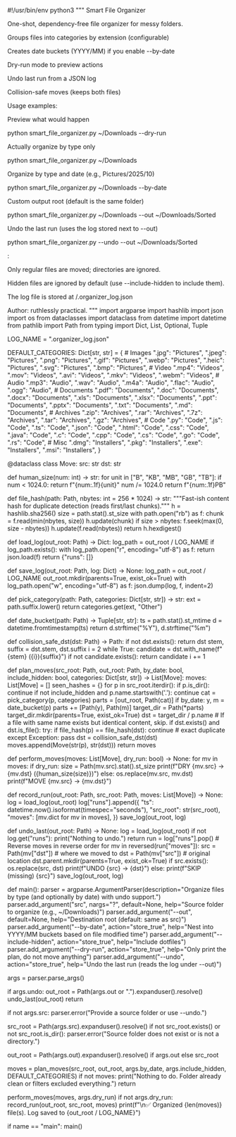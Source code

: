 #!/usr/bin/env python3 """ Smart File Organizer

One-shot, dependency-free file organizer for messy folders.

Groups files into categories by extension (configurable)

Creates date buckets (YYYY/MM) if you enable --by-date

Dry-run mode to preview actions

Undo last run from a JSON log

Collision-safe moves (keeps both files)


Usage examples:

Preview what would happen

python smart_file_organizer.py ~/Downloads --dry-run

Actually organize by type only

python smart_file_organizer.py ~/Downloads

Organize by type and date (e.g., Pictures/2025/10)

python smart_file_organizer.py ~/Downloads --by-date

Custom output root (default is the same folder)

python smart_file_organizer.py ~/Downloads --out ~/Downloads/Sorted

Undo the last run (uses the log stored next to --out)

python smart_file_organizer.py --undo --out ~/Downloads/Sorted

:

Only regular files are moved; directories are ignored.

Hidden files are ignored by default (use --include-hidden to include them).

The log file is stored at <out>/.organizer_log.json


Author: ruthlessly practical. """ import argparse import hashlib import json import os from dataclasses import dataclass from datetime import datetime from pathlib import Path from typing import Dict, List, Optional, Tuple

LOG_NAME = ".organizer_log.json"

DEFAULT_CATEGORIES: Dict[str, str] = { # Images ".jpg": "Pictures", ".jpeg": "Pictures", ".png": "Pictures", ".gif": "Pictures", ".webp": "Pictures", ".heic": "Pictures", ".svg": "Pictures", ".bmp": "Pictures", # Video ".mp4": "Videos", ".mov": "Videos", ".avi": "Videos", ".mkv": "Videos", ".webm": "Videos", # Audio ".mp3": "Audio", ".wav": "Audio", ".m4a": "Audio", ".flac": "Audio", ".ogg": "Audio", # Documents ".pdf": "Documents", ".doc": "Documents", ".docx": "Documents", ".xls": "Documents", ".xlsx": "Documents", ".ppt": "Documents", ".pptx": "Documents", ".txt": "Documents", ".md": "Documents", # Archives ".zip": "Archives", ".rar": "Archives", ".7z": "Archives", ".tar": "Archives", ".gz": "Archives", # Code ".py": "Code", ".js": "Code", ".ts": "Code", ".json": "Code", ".html": "Code", ".css": "Code", ".java": "Code", ".c": "Code", ".cpp": "Code", ".cs": "Code", ".go": "Code", ".rs": "Code", # Misc ".dmg": "Installers", ".pkg": "Installers", ".exe": "Installers", ".msi": "Installers", }

@dataclass class Move: src: str dst: str

def human_size(num: int) -> str: for unit in ["B", "KB", "MB", "GB", "TB"]: if num < 1024.0: return f"{num:.1f}{unit}" num /= 1024.0 return f"{num:.1f}PB"

def file_hash(path: Path, nbytes: int = 256 * 1024) -> str: """Fast-ish content hash for duplicate detection (reads first/last chunks).""" h = hashlib.sha256() size = path.stat().st_size with path.open("rb") as f: chunk = f.read(min(nbytes, size)) h.update(chunk) if size > nbytes: f.seek(max(0, size - nbytes)) h.update(f.read(nbytes)) return h.hexdigest()

def load_log(out_root: Path) -> Dict: log_path = out_root / LOG_NAME if log_path.exists(): with log_path.open("r", encoding="utf-8") as f: return json.load(f) return {"runs": []}

def save_log(out_root: Path, log: Dict) -> None: log_path = out_root / LOG_NAME out_root.mkdir(parents=True, exist_ok=True) with log_path.open("w", encoding="utf-8") as f: json.dump(log, f, indent=2)

def pick_category(path: Path, categories: Dict[str, str]) -> str: ext = path.suffix.lower() return categories.get(ext, "Other")

def date_bucket(path: Path) -> Tuple[str, str]: ts = path.stat().st_mtime d = datetime.fromtimestamp(ts) return d.strftime("%Y"), d.strftime("%m")

def collision_safe_dst(dst: Path) -> Path: if not dst.exists(): return dst stem, suffix = dst.stem, dst.suffix i = 2 while True: candidate = dst.with_name(f"{stem} ({i}){suffix}") if not candidate.exists(): return candidate i += 1

def plan_moves(src_root: Path, out_root: Path, by_date: bool, include_hidden: bool, categories: Dict[str, str]) -> List[Move]: moves: List[Move] = [] seen_hashes = {} for p in src_root.iterdir(): if p.is_dir(): continue if not include_hidden and p.name.startswith('.'): continue cat = pick_category(p, categories) parts = [out_root, Path(cat)] if by_date: y, m = date_bucket(p) parts += [Path(y), Path(m)] target_dir = Path(*parts) target_dir.mkdir(parents=True, exist_ok=True) dst = target_dir / p.name # If a file with same name exists but identical content, skip. if dst.exists() and dst.is_file(): try: if file_hash(p) == file_hash(dst): continue  # exact duplicate except Exception: pass dst = collision_safe_dst(dst) moves.append(Move(str(p), str(dst))) return moves

def perform_moves(moves: List[Move], dry_run: bool) -> None: for mv in moves: if dry_run: size = Path(mv.src).stat().st_size print(f"DRY  {mv.src}  ->  {mv.dst}  ({human_size(size)})") else: os.replace(mv.src, mv.dst) print(f"MOVE {mv.src}  ->  {mv.dst}")

def record_run(out_root: Path, src_root: Path, moves: List[Move]) -> None: log = load_log(out_root) log["runs"].append({ "ts": datetime.now().isoformat(timespec="seconds"), "src_root": str(src_root), "moves": [mv.dict for mv in moves], }) save_log(out_root, log)

def undo_last(out_root: Path) -> None: log = load_log(out_root) if not log.get("runs"): print("Nothing to undo.") return run = log["runs"].pop() # Reverse moves in reverse order for mv in reversed(run["moves"]): src = Path(mv["dst"])  # where we moved to dst = Path(mv["src"])  # original location dst.parent.mkdir(parents=True, exist_ok=True) if src.exists(): os.replace(src, dst) print(f"UNDO {src} -> {dst}") else: print(f"SKIP (missing) {src}") save_log(out_root, log)

def main(): parser = argparse.ArgumentParser(description="Organize files by type (and optionally by date) with undo support.") parser.add_argument("src", nargs="?", default=None, help="Source folder to organize (e.g., ~/Downloads)") parser.add_argument("--out", default=None, help="Destination root (default: same as src)") parser.add_argument("--by-date", action="store_true", help="Nest into YYYY/MM buckets based on file modified time") parser.add_argument("--include-hidden", action="store_true", help="Include dotfiles") parser.add_argument("--dry-run", action="store_true", help="Only print the plan, do not move anything") parser.add_argument("--undo", action="store_true", help="Undo the last run (reads the log under --out)")

args = parser.parse_args()

if args.undo:
    out_root = Path(args.out or ".").expanduser().resolve()
    undo_last(out_root)
    return

if not args.src:
    parser.error("Provide a source folder or use --undo.")

src_root = Path(args.src).expanduser().resolve()
if not src_root.exists() or not src_root.is_dir():
    parser.error("Source folder does not exist or is not a directory.")

out_root = Path(args.out).expanduser().resolve() if args.out else src_root

moves = plan_moves(src_root, out_root, args.by_date, args.include_hidden, DEFAULT_CATEGORIES)
if not moves:
    print("Nothing to do. Folder already clean or filters excluded everything.")
    return

perform_moves(moves, args.dry_run)
if not args.dry_run:
    record_run(out_root, src_root, moves)
    print(f"\n✅ Organized {len(moves)} file(s). Log saved to {out_root / LOG_NAME}")

if name == "main": main()

